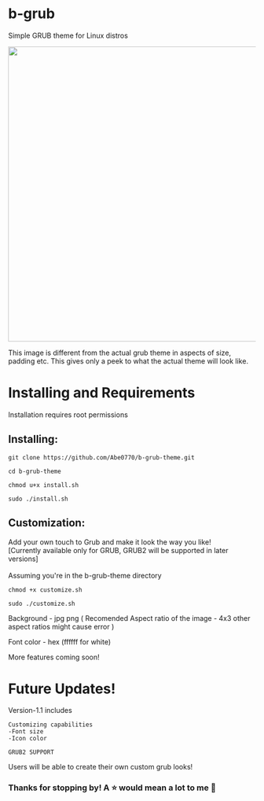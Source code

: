 # b-grub
Simple GRUB theme for Linux distros

<img src="https://user-images.githubusercontent.com/76398370/208979692-8e07e45d-d139-4718-9653-b12cee0d1f9e.png" width="600">

This image is different from the actual grub theme in aspects of size, padding etc. This gives only a peek to what the actual theme will look like. 

# Installing and Requirements
<p> Installation requires root permissions </p>

## Installing:
```
git clone https://github.com/Abe0770/b-grub-theme.git

cd b-grub-theme

chmod u+x install.sh

sudo ./install.sh
```

## Customization:
<p>Add your own touch to Grub and make it look the way you like!<br>
[Currently available only for GRUB, GRUB2 will be supported in later versions]
<br><br>Assuming you're in the b-grub-theme directory</p>

```
chmod +x customize.sh

sudo ./customize.sh
```
<p>Background - jpg png ( Recomended Aspect ratio of the image - 4x3 other aspect ratios might cause error )</p>

Font color - hex (ffffff for white)

More features coming soon!

# Future Updates!
Version-1.1 includes
```
Customizing capabilities
-Font size
-Icon color

GRUB2 SUPPORT
```
Users will be able to create their own custom grub looks!

### Thanks for stopping by! A ⭐️ would mean a lot to me 🥺
